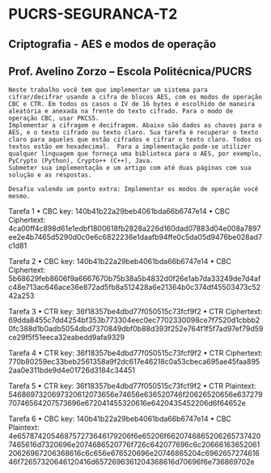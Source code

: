 # PUCRS-SEGURANCA-T2

## Criptografia - AES e modos de operação
## Prof. Avelino Zorzo – Escola Politécnica/PUCRS

```
Neste trabalho você tem que implementar um sistema para cifrar/decifrar usando a cifra de blocos AES, com os modos de operação CBC e CTR. Em todos os casos o IV de 16 bytes é escolhido de maneira aleatória e anexada na frente do texto cifrado. Para o modo de operação CBC, usar PKCS5.
Implementar a cifragem e decifragem. Abaixo são dados as chaves para o AES, e o texto cifrado ou texto claro. Sua tarefa é recuperar o texto claro para aqueles que estão cifrados e cifrar o texto claro. Todos os textos estão em hexadecimal.  Para a implementação pode-se utilizer qualquer linguagem que forneça uma biblioteca para o AES, por exemplo, PyCrypto (Python), Crypto++ (C++), Java. 
Submeter sua implementação e um artigo com até duas páginas com sua solução e as respostas.

Desafio valendo um ponto extra: Implementar os modos de operação você mesmo. 
```

Tarefa 1 
•	CBC key: 140b41b22a29beb4061bda66b6747e14
•	CBC Ciphertext: 
4ca00ff4c898d61e1edbf1800618fb2828a226d160dad07883d04e008a7897ee2e4b7465d5290d0c0e6c6822236e1daafb94ffe0c5da05d9476be028ad7c1d81


Tarefa 2
•	CBC key: 140b41b22a29beb4061bda66b6747e14
•	CBC Ciphertext:
5b68629feb8606f9a6667670b75b38a5b4832d0f26e1ab7da33249de7d4afc48e713ac646ace36e872ad5fb8a512428a6e21364b0c374df45503473c5242a253


Tarefa 3
•	CTR key: 36f18357be4dbd77f050515c73fcf9f2
•	CTR Ciphertext: 
69dda8455c7dd4254bf353b773304eec0ec7702330098ce7f7520d1cbbb20fc388d1b0adb5054dbd7370849dbf0b88d393f252e764f1f5f7ad97ef79d59ce29f5f51eeca32eabedd9afa9329


Tarefa 4
•	CTR key: 36f18357be4dbd77f050515c73fcf9f2
•	CTR Ciphertext: 
770b80259ec33beb2561358a9f2dc617e46218c0a53cbeca695ae45faa8952aa0e311bde9d4e01726d3184c34451


Tarefa 5
•	CTR key: 36f18357be4dbd77f050515c73fcf9f2
•	CTR Plaintext: 
5468697320697320612073656e74656e636520746f20626520656e63727970746564207573696e672041455320616e6420435452206d6f64652e


Tarefa 6
•	CBC key: 140b41b22a29beb4061bda66b6747e14
•	CBC Plaintext:
4e657874205468757273646179206f6e65206f66207468652062657374207465616d7320696e2074686520776f726c642077696c6c2066616365206120626967206368616c6c656e676520696e20746865204c696265727461646f72657320646120416d6572696361204368616d70696f6e736869702e
